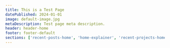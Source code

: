 ```yaml
---
title: This is a Test Page
datePublished: 2024-01-01
image: default-image.jpg
metaDescription: Test page meta description.
header: header-home
footer: footer-default
sections: ['recent-posts-home', 'home-explainer', 'recent-projects-home', 'cta-primary']
---
```

